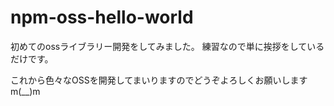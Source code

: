 # npm-oss-hello-world

初めてのossライブラリー開発をしてみました。
練習なので単に挨拶をしているだけです。

これから色々なOSSを開発してまいりますのでどうぞよろしくお願いしますm(__)m
